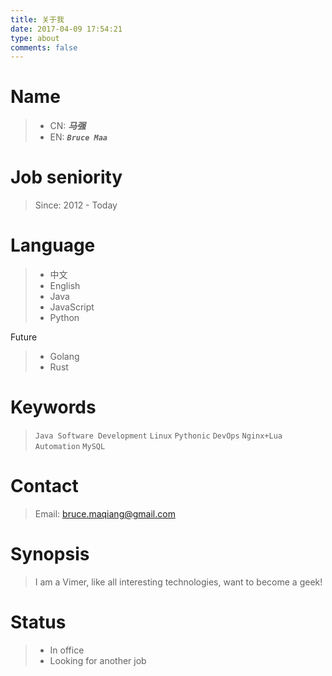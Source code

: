```yaml
---
title: 关于我
date: 2017-04-09 17:54:21
type: about
comments: false
---
```


# Name

> - CN: __*_马强_*__
> - EN: __*`Bruce Maa`*__

# Job seniority

> Since: 2012 - Today

# Language

> - 中文
> - English
> - Java
> - JavaScript
> - Python

Future

> - Golang
> - Rust

# Keywords

> `Java Software Development` `Linux` `Pythonic` `DevOps` `Nginx+Lua` `Automation` `MySQL`

# Contact

> Email: bruce.maqiang@gmail.com

# Synopsis

> I am a Vimer, like all interesting technologies, want to become a geek!

# Status

> - In office
> - Looking for another job
